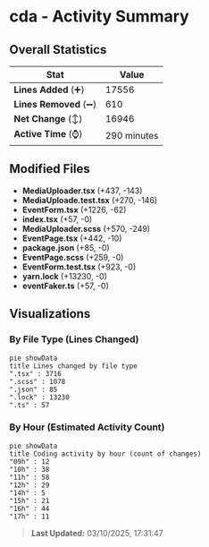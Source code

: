 # cda - Activity Summary 

## Overall Statistics

| Stat                   | Value                                                             |
| ---------------------- | ----------------------------------------------------------------- |
| **Lines Added** (➕)   | 17556                                          |
| **Lines Removed** (➖) | 610                                        |
| **Net Change** (↕)    | 16946                |
| **Active Time** (⌚)   | 290 minutes |


## Modified Files
- **MediaUploader.tsx** (+437, -143)
- **MediaUploade.test.tsx** (+270, -146)
- **EventForm.tsx** (+1226, -62)
- **index.tsx** (+57, -0)
- **MediaUploader.scss** (+570, -249)
- **EventPage.tsx** (+442, -10)
- **package.json** (+85, -0)
- **EventPage.scss** (+259, -0)
- **EventForm.test.tsx** (+923, -0)
- **yarn.lock** (+13230, -0)
- **eventFaker.ts** (+57, -0)

## Visualizations

### By File Type (Lines Changed)

```mermaid
pie showData
title Lines changed by file type
".tsx" : 3716
".scss" : 1078
".json" : 85
".lock" : 13230
".ts" : 57
```

### By Hour (Estimated Activity Count)

```mermaid
pie showData
title Coding activity by hour (count of changes)
"09h" : 12
"10h" : 38
"11h" : 58
"12h" : 29
"14h" : 5
"15h" : 21
"16h" : 44
"17h" : 11
```


> **Last Updated:** 03/10/2025, 17:31:47